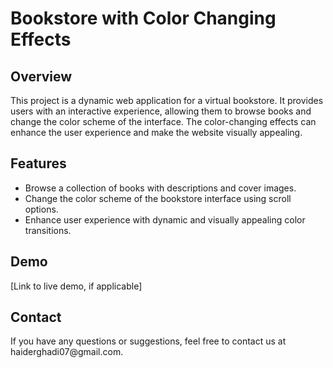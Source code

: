 <!DOCTYPE html>
<html>
<head>
</head>
<body>

<h1>Bookstore with Color Changing Effects</h1>

<h2>Overview</h2>

<p>This project is a dynamic web application for a virtual bookstore. It provides users with an interactive experience, allowing them to browse books and change the color scheme of the interface. The color-changing effects can enhance the user experience and make the website visually appealing.</p>

<h2>Features</h2>

<ul>
    <li>Browse a collection of books with descriptions and cover images.</li>
    <li>Change the color scheme of the bookstore interface using scroll options.</li>
    <li>Enhance user experience with dynamic and visually appealing color transitions.</li>
</ul>


<h2>Demo</h2>

<p>[Link to live demo, if applicable]</p>


<h2>Contact</h2>

<p>If you have any questions or suggestions, feel free to contact us at haiderghadi07@gmail.com.</p>

</body>
</html>
